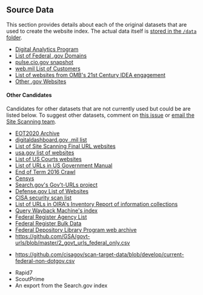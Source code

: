 ## Source Data

This section provides details about each of the original datasets that are used to create the website index.  The actual data itself is [stored in the `/data` folder](https://github.com/GSA/federal-website-index/tree/main/data).  

* [Digital Analytics Program](https://github.com/GSA/federal-website-index/blob/main/data/source-descriptions/dap.md)
* [List of Federal .gov Domains](https://github.com/GSA/federal-website-index/blob/main/data/source-descriptions/dotgov-registry-federal.md)
* [pulse.cio.gov snapshot](https://github.com/GSA/federal-website-index/blob/main/data/source-descriptions/pulse-snapshot.md)
* [web.mil List of Customers](https://github.com/GSA/federal-website-index/blob/main/data/source-descriptions/dotmil-websites.md)
* [List of websites from OMB's 21st Century IDEA engagement](https://github.com/GSA/federal-website-index/blob/main/data/source-descriptions/omb_idea.md)
* [Other .gov Websites](https://github.com/GSA/federal-website-index/blob/main/data/source-descriptions/other-websites.md)


#### Other Candidates

Candidates for other datasets that are not currently used but could be are listed below. To suggest other datasets, comment on [this issue](https://github.com/GSA/federal-website-index/issues/5) or [email the Site Scanning team](mailto:site-scanning@gsa.gov).  

* [EOT2020 Archive](https://github.com/GSA/federal-website-index/blob/main/data/source-descriptions/eot2020.md)
* [digitaldashboard.gov .mil list](https://github.com/GSA/federal-website-index/blob/main/data/source-descriptions/dotmil_websites-2.md)
* [List of Site Scanning Final URL websites](https://github.com/GSA/federal-website-index/blob/main/data/source-descriptions/site-scanning-final-websites.md)
* [usa.gov list of websites](https://github.com/GSA/federal-website-index/blob/main/data/source-descriptions/usagov_directory.md)
* [List of US Courts websites](https://github.com/GSA/federal-website-index/blob/main/data/source-descriptions/uscourts.md)
* [List of URLs in US Government Manual](https://github.com/GSA/federal-website-index/blob/main/data/source-descriptions/us_government_manual-2022.md)
* [End of Term 2016 Crawl](https://github.com/GSA/federal-website-index/blob/main/data/source-descriptions/eot2016.md)
* [Censys](https://github.com/GSA/federal-website-index/blob/main/data/source-descriptions/censys.md)
* [Search.gov's Gov't-URLs project](https://github.com/GSA/govt-urls)
* [Defense.gov List of Websites](https://www.defense.gov/Resources/Military-Departments/)
* [CISA security scan list](https://drive.google.com/drive/u/1/folders/1cD71mrR1mKK4ckpji5xYdZqyVn4s5qAh)
* [List of URLs in OIRA's Inventory Report of information collections](https://github.com/GSA/federal-website-index/blob/main/data/source-descriptions/oira.md)
* [Query Wayback Machine's index](https://github.com/internetarchive/wayback/tree/master/wayback-cdx-server)
* [Federal Register Agency List](https://www.federalregister.gov/api/v1/agencies)
* [Federal Register Bulk Data](https://www.govinfo.gov/bulkdata/FR/2023)
* [Federal Depository Library Program web archive](https://www.archive-it.org/home/FDLPwebarchive)
* https://github.com/GSA/govt-urls/blob/master/2_govt_urls_federal_only.csv
- https://github.com/cisagov/scan-target-data/blob/develop/current-federal-non-dotgov.csv
* Rapid7
* ScoutPrime
* An export from the Search.gov index
